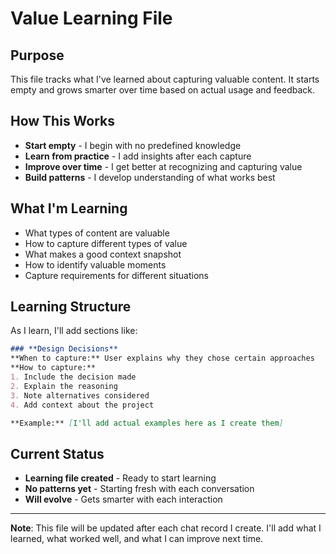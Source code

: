 # Value Learning File

## **Purpose**
This file tracks what I've learned about capturing valuable content. It starts empty and grows smarter over time based on actual usage and feedback.

## **How This Works**
- **Start empty** - I begin with no predefined knowledge
- **Learn from practice** - I add insights after each capture
- **Improve over time** - I get better at recognizing and capturing value
- **Build patterns** - I develop understanding of what works best

## **What I'm Learning**
- What types of content are valuable
- How to capture different types of value
- What makes a good context snapshot
- How to identify valuable moments
- Capture requirements for different situations

## **Learning Structure**
As I learn, I'll add sections like:

```markdown
### **Design Decisions**
**When to capture:** User explains why they chose certain approaches
**How to capture:** 
1. Include the decision made
2. Explain the reasoning
3. Note alternatives considered
4. Add context about the project

**Example:** [I'll add actual examples here as I create them]
```

## **Current Status**
- **Learning file created** - Ready to start learning
- **No patterns yet** - Starting fresh with each conversation
- **Will evolve** - Gets smarter with each interaction

---

**Note**: This file will be updated after each chat record I create. I'll add what I learned, what worked well, and what I can improve next time.
